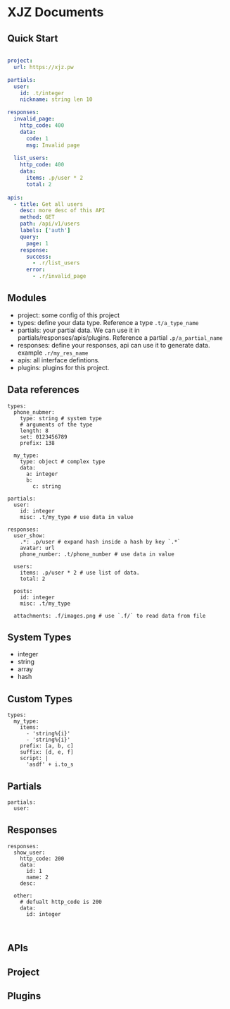 XJZ Documents
=============

## Quick Start


```yaml

project:
  url: https://xjz.pw

partials:
  user:
    id: .t/integer
    nickname: string len 10

responses:
  invalid_page:
    http_code: 400
    data:
      code: 1
      msg: Invalid page
    
  list_users:
    http_code: 400
    data:
      items: .p/user * 2
      total: 2
    
apis:
  - title: Get all users
    desc: more desc of this API
    method: GET
    path: /api/v1/users
    labels: ['auth']
    query:
      page: 1
    response:
      success:
        - .r/list_users
      error:
        - .r/invalid_page

```

## Modules

* project: some config of this project
* types: define your data type. Reference a type `.t/a_type_name`
* partials: your partial data. We can use it in partials/responses/apis/plugins. Reference a partial `.p/a_partial_name`
* responses: define your responses, api can use it to generate data. example `.r/my_res_name`
* apis: all interface defintions.
* plugins: plugins for this project.


## Data references

```
types: 
  phone_nubmer:
    type: string # system type
    # arguments of the type
    length: 8
    set: 0123456789
    prefix: 138

  my_type:
    type: object # complex type
    data:
      a: integer
      b: 
        c: string

partials:
  user: 
    id: integer
    misc: .t/my_type # use data in value

responses:
  user_show:
    .*: .p/user # expand hash inside a hash by key `.*`
    avatar: url
    phone_number: .t/phone_number # use data in value

  users:
    items: .p/user * 2 # use list of data.
    total: 2

  posts:
    id: integer
    misc: .t/my_type

  attachments: .f/images.png # use `.f/` to read data from file
```

## System Types

* integer
* string
* array
* hash

## Custom Types

```
types:
  my_type:
    items: 
      - 'string%{i}'
      - 'string%{i}'
    prefix: [a, b, c]
    suffix: [d, e, f]
    script: |
      'asdf' + i.to_s
```

## Partials

```
partials:
  user:
```

## Responses

```
responses:
  show_user:
    http_code: 200
    data:
      id: 1
      name: 2
    desc:

  other:
    # defualt http_code is 200
    data: 
      id: integer
      


```

## APIs

## Project

## Plugins
